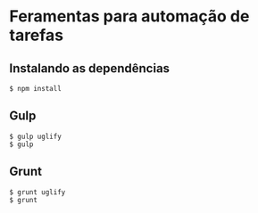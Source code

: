 # Feramentas para automação de tarefas

## Instalando as dependências


	$ npm install


## Gulp

	$ gulp uglify
	$ gulp

## Grunt

	$ grunt uglify
	$ grunt
